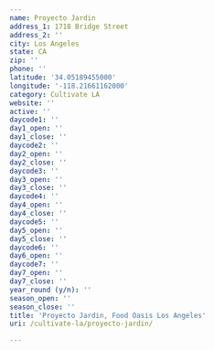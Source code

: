 ```yaml
---
name: Proyecto Jardin
address_1: 1718 Bridge Street
address_2: ''
city: Los Angeles
state: CA
zip: ''
phone: ''
latitude: '34.05189455000'
longitude: '-118.21661162000'
category: Cultivate LA
website: ''
active: ''
daycode1: ''
day1_open: ''
day1_close: ''
daycode2: ''
day2_open: ''
day2_close: ''
daycode3: ''
day3_open: ''
day3_close: ''
daycode4: ''
day4_open: ''
day4_close: ''
daycode5: ''
day5_open: ''
day5_close: ''
daycode6: ''
day6_open: ''
daycode7: ''
day7_open: ''
day7_close: ''
year_round (y/n): ''
season_open: ''
season_close: ''
title: 'Proyecto Jardin, Food Oasis Los Angeles'
uri: /cultivate-la/proyecto-jardin/

---
```

